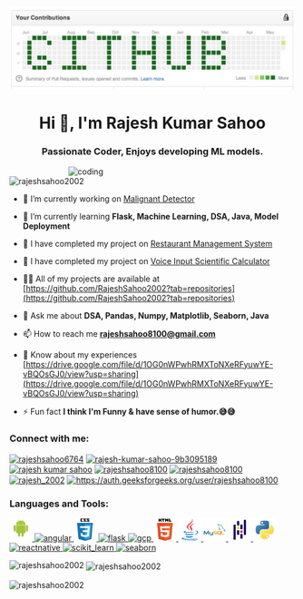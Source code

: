 ![logo](https://github.com/RajeshSahoo2002/RajeshSahoo2002/blob/main/github.png)
<h1 align="center">Hi 👋, I'm Rajesh Kumar Sahoo</h1>
<h3 align="center">Passionate Coder, Enjoys developing ML models.</h3>
<img align="right" alt="coding" width="400" src="https://cdn.dribbble.com/users/1162077/screenshots/3848914/programmer.gif"

<p align="left"> <img src="https://komarev.com/ghpvc/?username=rajeshsahoo2002&label=Profile%20views&color=0e75b6&style=flat" alt="rajeshsahoo2002" /> </p>

- 🔭 I’m currently working on [Malignant Detector](https://github.com/RajeshSahoo2002/MalignantDetector)

- 🌱 I’m currently learning **Flask, Machine Learning, DSA, Java, Model Deployment**

- 👯 I have completed my project on [Restaurant Management System](https://github.com/RajeshSahoo2002/Restraunant_Management_System)

- 🤝 I have completed my project on [Voice Input Scientific Calculator](https://github.com/RajeshSahoo2002/Calculator_App)

- 👨‍💻 All of my projects are available at [https://github.com/RajeshSahoo2002?tab=repositories](https://github.com/RajeshSahoo2002?tab=repositories)

- 💬 Ask me about **DSA, Pandas, Numpy, Matplotlib, Seaborn, Java**

- 📫 How to reach me **rajeshsahoo8100@gmail.com**

- 📄 Know about my experiences [https://drive.google.com/file/d/1OG0nWPwhRMXToNXeRFyuwYE-vBQOsGJ0/view?usp=sharing](https://drive.google.com/file/d/1OG0nWPwhRMXToNXeRFyuwYE-vBQOsGJ0/view?usp=sharing)

- ⚡ Fun fact **I think I'm Funny & have sense of humor.😅😅**

<h3 align="left">Connect with me:</h3>
<p align="left">
<a href="https://twitter.com/rajeshsahoo6764" target="blank"><img align="center" src="https://raw.githubusercontent.com/rahuldkjain/github-profile-readme-generator/master/src/images/icons/Social/twitter.svg" alt="rajeshsahoo6764" height="30" width="40" /></a>
<a href="https://linkedin.com/in/rajesh-kumar-sahoo-9b3095189" target="blank"><img align="center" src="https://raw.githubusercontent.com/rahuldkjain/github-profile-readme-generator/master/src/images/icons/Social/linked-in-alt.svg" alt="rajesh-kumar-sahoo-9b3095189" height="30" width="40" /></a>
<a href="https://kaggle.com/rajesh kumar sahoo" target="blank"><img align="center" src="https://raw.githubusercontent.com/rahuldkjain/github-profile-readme-generator/master/src/images/icons/Social/kaggle.svg" alt="rajesh kumar sahoo" height="30" width="40" /></a>
<a href="https://instagram.com/rajeshsahoo8100" target="blank"><img align="center" src="https://raw.githubusercontent.com/rahuldkjain/github-profile-readme-generator/master/src/images/icons/Social/instagram.svg" alt="rajeshsahoo8100" height="30" width="40" /></a>
<a href="https://www.hackerrank.com/rajeshsahoo8100" target="blank"><img align="center" src="https://raw.githubusercontent.com/rahuldkjain/github-profile-readme-generator/master/src/images/icons/Social/hackerrank.svg" alt="rajeshsahoo8100" height="30" width="40" /></a>
<a href="https://www.leetcode.com/rajesh_2002" target="blank"><img align="center" src="https://raw.githubusercontent.com/rahuldkjain/github-profile-readme-generator/master/src/images/icons/Social/leet-code.svg" alt="rajesh_2002" height="30" width="40" /></a>
<a href="https://auth.geeksforgeeks.org/user/https://auth.geeksforgeeks.org/user/rajeshsahoo8100" target="blank"><img align="center" src="https://raw.githubusercontent.com/rahuldkjain/github-profile-readme-generator/master/src/images/icons/Social/geeks-for-geeks.svg" alt="https://auth.geeksforgeeks.org/user/rajeshsahoo8100" height="30" width="40" /></a>
</p>

<h3 align="left">Languages and Tools:</h3>
<p align="left"> <a href="https://developer.android.com" target="_blank" rel="noreferrer"> <img src="https://raw.githubusercontent.com/devicons/devicon/master/icons/android/android-original-wordmark.svg" alt="android" width="40" height="40"/> </a> <a href="https://angular.io" target="_blank" rel="noreferrer"> <img src="https://angular.io/assets/images/logos/angular/angular.svg" alt="angular" width="40" height="40"/> </a> <a href="https://www.w3schools.com/css/" target="_blank" rel="noreferrer"> <img src="https://raw.githubusercontent.com/devicons/devicon/master/icons/css3/css3-original-wordmark.svg" alt="css3" width="40" height="40"/> </a> <a href="https://flask.palletsprojects.com/" target="_blank" rel="noreferrer"> <img src="https://www.vectorlogo.zone/logos/pocoo_flask/pocoo_flask-icon.svg" alt="flask" width="40" height="40"/> </a> <a href="https://cloud.google.com" target="_blank" rel="noreferrer"> <img src="https://www.vectorlogo.zone/logos/google_cloud/google_cloud-icon.svg" alt="gcp" width="40" height="40"/> </a> <a href="https://www.w3.org/html/" target="_blank" rel="noreferrer"> <img src="https://raw.githubusercontent.com/devicons/devicon/master/icons/html5/html5-original-wordmark.svg" alt="html5" width="40" height="40"/> </a> <a href="https://www.java.com" target="_blank" rel="noreferrer"> <img src="https://raw.githubusercontent.com/devicons/devicon/master/icons/java/java-original.svg" alt="java" width="40" height="40"/> </a> <a href="https://www.mysql.com/" target="_blank" rel="noreferrer"> <img src="https://raw.githubusercontent.com/devicons/devicon/master/icons/mysql/mysql-original-wordmark.svg" alt="mysql" width="40" height="40"/> </a> <a href="https://pandas.pydata.org/" target="_blank" rel="noreferrer"> <img src="https://raw.githubusercontent.com/devicons/devicon/2ae2a900d2f041da66e950e4d48052658d850630/icons/pandas/pandas-original.svg" alt="pandas" width="40" height="40"/> </a> <a href="https://www.python.org" target="_blank" rel="noreferrer"> <img src="https://raw.githubusercontent.com/devicons/devicon/master/icons/python/python-original.svg" alt="python" width="40" height="40"/> </a> <a href="https://reactnative.dev/" target="_blank" rel="noreferrer"> <img src="https://reactnative.dev/img/header_logo.svg" alt="reactnative" width="40" height="40"/> </a> <a href="https://scikit-learn.org/" target="_blank" rel="noreferrer"> <img src="https://upload.wikimedia.org/wikipedia/commons/0/05/Scikit_learn_logo_small.svg" alt="scikit_learn" width="40" height="40"/> </a> <a href="https://seaborn.pydata.org/" target="_blank" rel="noreferrer"> <img src="https://seaborn.pydata.org/_images/logo-mark-lightbg.svg" alt="seaborn" width="40" height="40"/> </a> </p>

<p><img align="left" src="https://github-readme-stats.vercel.app/api/top-langs?username=rajeshsahoo2002&show_icons=true&locale=en&layout=compact" alt="rajeshsahoo2002" /></p>

<p>&nbsp;<img align="center" src="https://github-readme-stats.vercel.app/api?username=rajeshsahoo2002&show_icons=true&locale=en" alt="rajeshsahoo2002" /></p>

<p><img align="center" src="https://github-readme-streak-stats.herokuapp.com/?user=rajeshsahoo2002&" alt="rajeshsahoo2002" /></p>
